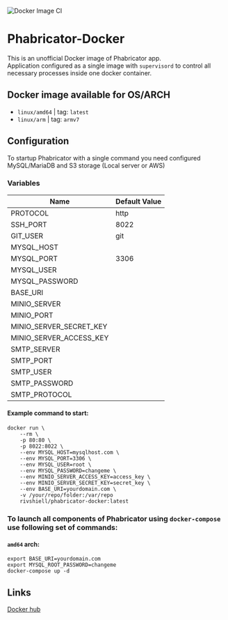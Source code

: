 ![Docker Image CI](https://github.com/ThelonKarrde/phabricator-docker/workflows/Docker%20Image%20CI/badge.svg)

# Phabricator-Docker

This is an unofficial Docker image of Phabricator app.  
Application configured as a single image with `supervisord` to control all necessary processes inside one docker container.  

## Docker image available for OS/ARCH
* `linux/amd64` | tag: `latest`
* `linux/arm` | tag: `armv7`

## Configuration

To startup Phabricator with a single command you need configured MySQL/MariaDB and S3 storage (Local server or AWS)

### Variables
|Name|Default Value|
|---|---|
|PROTOCOL|http|
|SSH_PORT|8022|
|GIT_USER|git|
|MYSQL_HOST||
|MYSQL_PORT|3306|
|MYSQL_USER||
|MYSQL_PASSWORD||
|BASE_URI||
|MINIO_SERVER||
|MINIO_PORT||
|MINIO_SERVER_SECRET_KEY||
|MINIO_SERVER_ACCESS_KEY||
|SMTP_SERVER||
|SMTP_PORT||
|SMTP_USER||
|SMTP_PASSWORD||
|SMTP_PROTOCOL||

#### Example command to start:
```
docker run \
    --rm \
    -p 80:80 \
    -p 8022:8022 \
    --env MYSQL_HOST=mysqlhost.com \
    --env MYSQL_PORT=3306 \
    --env MYSQL_USER=root \
    --env MYSQL_PASSWORD=changeme \
    --env MINIO_SERVER_ACCESS_KEY=access_key \
    --env MINIO_SERVER_SECRET_KEY=secret_key \
    --env BASE_URI=yourdomain.com \
    -v /your/repo/folder:/var/repo
    rivshiell/phabricator-docker:latest
```

### To launch all components of Phabricator using `docker-compose` use following set of commands:
#### `amd64` arch:
```
export BASE_URI=yourdomain.com
export MYSQL_ROOT_PASSWORD=changeme
docker-compose up -d
```

## Links
[Docker hub](https://hub.docker.com/repository/docker/rivshiell/phabricator-docker)